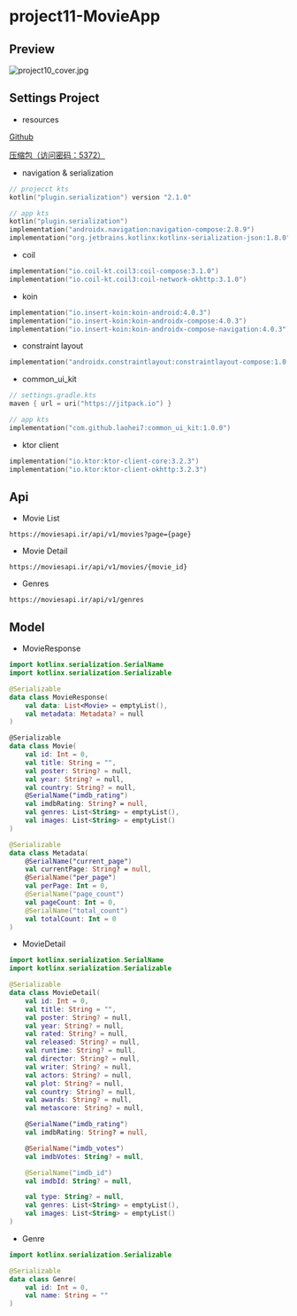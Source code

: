 # project11-MovieApp

## Preview

![project10_cover.jpg](project11_cover.jpg)

## Settings Project

- resources

[Github](https://github.com/laohei7/compose_ui/tree/main/project11-movie_app)

[压缩包（访问密码：5372）](https://url93.ctfile.com/f/48492093-8418122632-b93df9?p=5372)

- navigation & serialization

```kotlin
// projecct kts
kotlin("plugin.serialization") version "2.1.0"

// app kts
kotlin("plugin.serialization")
implementation("androidx.navigation:navigation-compose:2.8.9")
implementation("org.jetbrains.kotlinx:kotlinx-serialization-json:1.8.0")
```

- coil

```kotlin
implementation("io.coil-kt.coil3:coil-compose:3.1.0")
implementation("io.coil-kt.coil3:coil-network-okhttp:3.1.0")
```

- koin

```kotlin
implementation("io.insert-koin:koin-android:4.0.3")
implementation("io.insert-koin:koin-androidx-compose:4.0.3")
implementation("io.insert-koin:koin-androidx-compose-navigation:4.0.3")
```

- constraint layout

```kotlin
implementation("androidx.constraintlayout:constraintlayout-compose:1.0.1")
```

- common_ui_kit

```kotlin
// settings.gradle.kts
maven { url = uri("https://jitpack.io") }

// app kts
implementation("com.github.laohei7:common_ui_kit:1.0.0")
```

- ktor client

```kotlin
implementation("io.ktor:ktor-client-core:3.2.3")
implementation("io.ktor:ktor-client-okhttp:3.2.3")
```

## Api

- Movie List

```text
https://moviesapi.ir/api/v1/movies?page={page}
```

- Movie Detail

```Text
https://moviesapi.ir/api/v1/movies/{movie_id}
```

- Genres

```Text
https://moviesapi.ir/api/v1/genres
```

## Model

- MovieResponse

```kotlin
import kotlinx.serialization.SerialName
import kotlinx.serialization.Serializable

@Serializable
data class MovieResponse(
    val data: List<Movie> = emptyList(),
    val metadata: Metadata? = null
)

@Serializable
data class Movie(
    val id: Int = 0,
    val title: String = "",
    val poster: String? = null,
    val year: String? = null,
    val country: String? = null,
    @SerialName("imdb_rating")
    val imdbRating: String? = null,
    val genres: List<String> = emptyList(),
    val images: List<String> = emptyList()
)

@Serializable
data class Metadata(
    @SerialName("current_page")
    val currentPage: String? = null,
    @SerialName("per_page")
    val perPage: Int = 0,
    @SerialName("page_count")
    val pageCount: Int = 0,
    @SerialName("total_count")
    val totalCount: Int = 0
)
```

- MovieDetail

```kotlin
import kotlinx.serialization.SerialName
import kotlinx.serialization.Serializable

@Serializable
data class MovieDetail(
    val id: Int = 0,
    val title: String = "",
    val poster: String? = null,
    val year: String? = null,
    val rated: String? = null,
    val released: String? = null,
    val runtime: String? = null,
    val director: String? = null,
    val writer: String? = null,
    val actors: String? = null,
    val plot: String? = null,
    val country: String? = null,
    val awards: String? = null,
    val metascore: String? = null,

    @SerialName("imdb_rating")
    val imdbRating: String? = null,

    @SerialName("imdb_votes")
    val imdbVotes: String? = null,

    @SerialName("imdb_id")
    val imdbId: String? = null,

    val type: String? = null,
    val genres: List<String> = emptyList(),
    val images: List<String> = emptyList()
)
```

- Genre

```kotlin
import kotlinx.serialization.Serializable

@Serializable
data class Genre(
    val id: Int = 0,
    val name: String = ""
)
```

